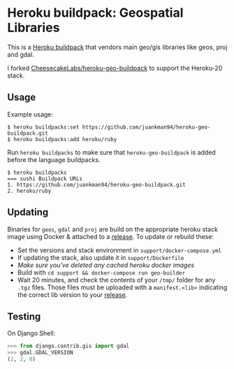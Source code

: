 Heroku buildpack: Geospatial Libraries
======================================

This is a [Heroku buildpack](http://devcenter.heroku.com/articles/buildpacks) that
vendors main geo/gis libraries like geos, proj and gdal.

I forked [CheesecakeLabs/heroku-geo-buildpack](https://github.com/CheesecakeLabs/heroku-geo-buildpack) to support the Heroku-20 stack.

Usage
-----

Example usage:

```
$ heroku buildpacks:set https://github.com/juankman94/heroku-geo-buildpack.git
$ heroku buildpacks:add heroku/ruby
```

Run `heroku buildpacks` to make sure that `heroku-geo-buildpack` is added before
the language buildpacks.

```
$ heroku buildpacks
=== sushi Buildpack URLs
1. https://github.com/juankman94/heroku-geo-buildpack.git
2. heroku/ruby
```

Updating
--------
 Binaries for `geos`, `gdal` and `proj` are build on the appropriate heroku stack
image using Docker & attached to a [release](https://github.com/juankman94/heroku-geo-buildpack/releases).
 To update or rebuild these:
* Set the versions and stack environment in `support/docker-compose.yml`
* If updating the stack, also update it in `support/Dockerfile`
* *Make sure you've deleted any cached heroku docker images*
* Build with `cd support && docker-compose run geo-builder`
* Wait 20 minutes, and check the contents of your `/tmp/` folder for any `.tgz` files. Those files must be uploaded with a `manifest.<lib>` indicating the correct lib version to your [release](https://github.com/juankman94/heroku-geo-buildpack/releases).

Testing
-------

On Django Shell:

```python
>>> from django.contrib.gis import gdal
>>> gdal.GDAL_VERSION
(2, 2, 0)
```
